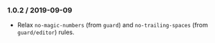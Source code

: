 ### 1.0.2 / 2019-09-09

* Relax `no-magic-numbers` (from `guard`) and `no-trailing-spaces` (from `guard/editor`) rules.
